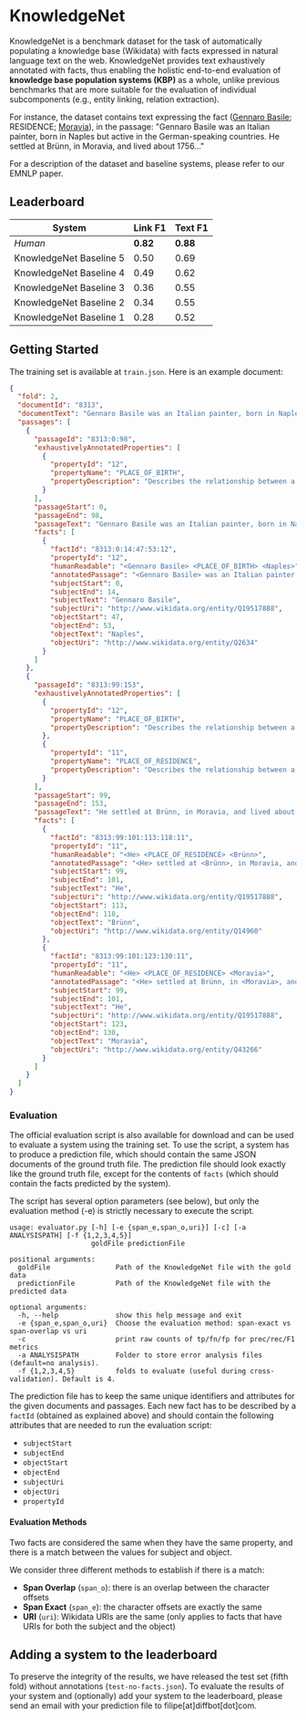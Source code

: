 # KnowledgeNet

KnowledgeNet is a benchmark dataset for the task of automatically populating a knowledge base (Wikidata) with facts expressed in natural language text on the web. KnowledgeNet provides text exhaustively annotated with facts, thus enabling the holistic end-to-end evaluation of **knowledge base population systems (KBP)** as a whole, unlike previous benchmarks that are more suitable for the evaluation of individual subcomponents (e.g., entity linking, relation extraction). 

For instance, the dataset contains text expressing the fact ([Gennaro Basile](https://www.wikidata.org/wiki/Q1367602); RESIDENCE; [Moravia](https://www.wikidata.org/wiki/Q43266)), in the passage:
"Gennaro Basile was an Italian painter, born in Naples but active in the German-speaking countries. He settled at Brünn, in Moravia, and lived about 1756..."

For a description of the dataset and baseline systems, please refer to our EMNLP paper.


## Leaderboard

|        System       		| Link F1	| Text F1  |
|---------------------   	| ---------	|--------- |
| _Human_					| **0.82** 	| **0.88** |
| KnowledgeNet Baseline	5	| 0.50 		| 0.69     |
| KnowledgeNet Baseline 4	| 0.49 		| 0.62     |
| KnowledgeNet Baseline 3	| 0.36 		| 0.55     |
| KnowledgeNet Baseline 2	| 0.34 		| 0.55     |
| KnowledgeNet Baseline 1	| 0.28 		| 0.52     |



## Getting Started

The training set is available at `train.json`. Here is an example document:

```json
{
  "fold": 2,
  "documentId": "8313",
  "documentText": "Gennaro Basile was an Italian painter, born in Naples but active in the German-speaking countries. He settled at Brünn, in Moravia, and lived about 1756. His best picture is the altar-piece in the chapel of the chateau at Seeberg, in Salzburg. Most of his works remained in Moravia.",
  "passages": [
    {
      "passageId": "8313:0:98",
      "exhaustivelyAnnotatedProperties": [
        {
          "propertyId": "12",
          "propertyName": "PLACE_OF_BIRTH",
          "propertyDescription": "Describes the relationship between a person and the location where she/he was born."
        }
      ],
      "passageStart": 0,
      "passageEnd": 98,
      "passageText": "Gennaro Basile was an Italian painter, born in Naples but active in the German-speaking countries.",
      "facts": [
        {
          "factId": "8313:0:14:47:53:12",
          "propertyId": "12",
          "humanReadable": "<Gennaro Basile> <PLACE_OF_BIRTH> <Naples>",
          "annotatedPassage": "<Gennaro Basile> was an Italian painter, born in <Naples> but active in the German-speaking countries.",
          "subjectStart": 0,
          "subjectEnd": 14,
          "subjectText": "Gennaro Basile",
          "subjectUri": "http://www.wikidata.org/entity/Q19517888",
          "objectStart": 47,
          "objectEnd": 53,
          "objectText": "Naples",
          "objectUri": "http://www.wikidata.org/entity/Q2634"
        }
      ]
    },
    {
      "passageId": "8313:99:153",
      "exhaustivelyAnnotatedProperties": [
        {
          "propertyId": "12",
          "propertyName": "PLACE_OF_BIRTH",
          "propertyDescription": "Describes the relationship between a person and the location where she/he was born."
        },
        {
          "propertyId": "11",
          "propertyName": "PLACE_OF_RESIDENCE",
          "propertyDescription": "Describes the relationship between a person and the location where she/he lives/lived."
        }
      ],
      "passageStart": 99,
      "passageEnd": 153,
      "passageText": "He settled at Brünn, in Moravia, and lived about 1756.",
      "facts": [
        {
          "factId": "8313:99:101:113:118:11",
          "propertyId": "11",
          "humanReadable": "<He> <PLACE_OF_RESIDENCE> <Brünn>",
          "annotatedPassage": "<He> settled at <Brünn>, in Moravia, and lived about 1756.",
          "subjectStart": 99,
          "subjectEnd": 101,
          "subjectText": "He",
          "subjectUri": "http://www.wikidata.org/entity/Q19517888",
          "objectStart": 113,
          "objectEnd": 118,
          "objectText": "Brünn",
          "objectUri": "http://www.wikidata.org/entity/Q14960"
        },
        {
          "factId": "8313:99:101:123:130:11",
          "propertyId": "11",
          "humanReadable": "<He> <PLACE_OF_RESIDENCE> <Moravia>",
          "annotatedPassage": "<He> settled at Brünn, in <Moravia>, and lived about 1756.",
          "subjectStart": 99,
          "subjectEnd": 101,
          "subjectText": "He",
          "subjectUri": "http://www.wikidata.org/entity/Q19517888",
          "objectStart": 123,
          "objectEnd": 130,
          "objectText": "Moravia",
          "objectUri": "http://www.wikidata.org/entity/Q43266"
        }
      ]
    }
  ]
}
```


### Evaluation
The official evaluation script is also available for download and can be used to evaluate a system using the training set. To use the script, a system has to produce a prediction file, which should contain the same JSON documents of the ground truth file. The prediction file should look exactly like the ground truth file, except for the contents of `facts` (which should contain the facts predicted by the system).

The script has several option parameters (see below), but only the evaluation method (-e) is strictly necessary to execute the script. 

```
usage: evaluator.py [-h] [-e {span_e,span_o,uri}] [-c] [-a ANALYSISPATH] [-f {1,2,3,4,5}]
                    goldFile predictionFile

positional arguments:
  goldFile                Path of the KnowledgeNet file with the gold data
  predictionFile          Path of the KnowledgeNet file with the predicted data

optional arguments:
  -h, --help              show this help message and exit
  -e {span_e,span_o,uri}  Choose the evaluation method: span-exact vs span-overlap vs uri          
  -c                      print raw counts of tp/fn/fp for prec/rec/F1 metrics
  -a ANALYSISPATH         Folder to store error analysis files (default=no analysis).
  -f {1,2,3,4,5}          folds to evaluate (useful during cross-validation). Default is 4.

```

The prediction file has to keep the same unique identifiers and attributes for the given documents and passages. 
Each new fact has to be described by a `factId` (obtained as explained above) and should contain the following attributes that are needed to run the evaluation script: 
* `subjectStart`
* `subjectEnd`
* `objectStart`
* `objectEnd`
* `subjectUri`
* `objectUri`
* `propertyId`

#### Evaluation Methods
Two facts are considered the same when they have the same property, and there is a match between the values for subject and object.

We consider three different methods to establish if there is a match:
* **Span Overlap** (`span_o`): there is an overlap between the character offsets
* **Span Exact** (`span_e`): the character offsets are exactly the same
* **URI** (`uri`): Wikidata URIs are the same (only applies to facts that have URIs for both the subject and the object)

## Adding a system to the leaderboard

To preserve the integrity of the results, we have released the test set (fifth fold) without annotations (`test-no-facts.json`). To evaluate the results of your system and (optionally) add your system to the leaderboard, please send an email with your prediction file to filipe[at]diffbot[dot]com. 